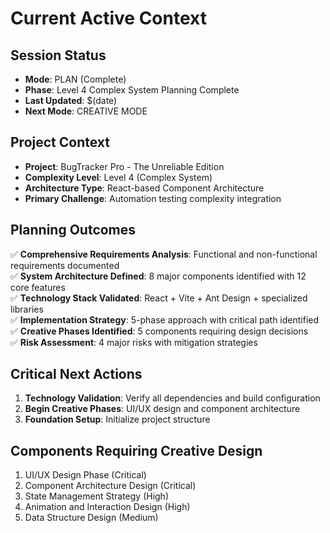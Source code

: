 # Current Active Context

## Session Status
- **Mode**: PLAN (Complete)
- **Phase**: Level 4 Complex System Planning Complete
- **Last Updated**: $(date)
- **Next Mode**: CREATIVE MODE

## Project Context
- **Project**: BugTracker Pro - The Unreliable Edition
- **Complexity Level**: Level 4 (Complex System)
- **Architecture Type**: React-based Component Architecture
- **Primary Challenge**: Automation testing complexity integration

## Planning Outcomes
✅ **Comprehensive Requirements Analysis**: Functional and non-functional requirements documented  
✅ **System Architecture Defined**: 8 major components identified with 12 core features  
✅ **Technology Stack Validated**: React + Vite + Ant Design + specialized libraries  
✅ **Implementation Strategy**: 5-phase approach with critical path identified  
✅ **Creative Phases Identified**: 5 components requiring design decisions  
✅ **Risk Assessment**: 4 major risks with mitigation strategies  

## Critical Next Actions
1. **Technology Validation**: Verify all dependencies and build configuration
2. **Begin Creative Phases**: UI/UX design and component architecture
3. **Foundation Setup**: Initialize project structure

## Components Requiring Creative Design
1. UI/UX Design Phase (Critical)
2. Component Architecture Design (Critical)  
3. State Management Strategy (High)
4. Animation and Interaction Design (High)
5. Data Structure Design (Medium)

